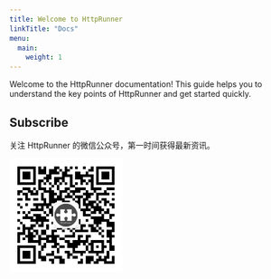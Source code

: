 ```yaml
---
title: Welcome to HttpRunner
linkTitle: "Docs"
menu:
  main:
    weight: 1
---
```


Welcome to the HttpRunner documentation! This guide helps you to understand the key points of HttpRunner and get started quickly.

## Subscribe

关注 HttpRunner 的微信公众号，第一时间获得最新资讯。

<img src="/image/qrcode.jpg" alt="HttpRunner" width="200">
